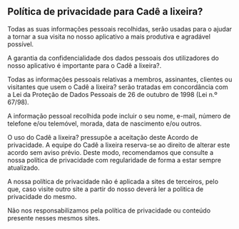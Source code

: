 <h2>Política de privacidade para Cadê a lixeira?</h2><p>Todas as suas informações pessoais recolhidas, serão usadas para o ajudar a tornar a sua visita no nosso aplicativo a mais produtiva e agradável possível.</p><p>A garantia da confidencialidade dos dados pessoais dos utilizadores do nosso aplicativo é importante para o Cadê a lixeira?.</p><p>Todas as informações pessoais relativas a membros, assinantes, clientes ou visitantes que usem o Cadê a lixeira? serão tratadas em concordância com a Lei da Proteção de Dados Pessoais de 26 de outubro de 1998 (Lei n.º 67/98).</p><p>A informação pessoal recolhida pode incluir o seu nome, e-mail, número de telefone e/ou telemóvel, morada, data de nascimento e/ou outros.</p><p>O uso do Cadê a lixeira? pressupõe a aceitação deste Acordo de privacidade. A equipe do Cadê a lixeira reserva-se ao direito de alterar este acordo sem aviso prévio. Deste modo, recomendamos que consulte a nossa política de privacidade com regularidade de forma a estar sempre atualizado.</p> A nossa política de privacidade não é aplicada a sites de terceiros, pelo que, caso visite outro site a partir do nosso deverá ler a politica de privacidade do mesmo.</p><p>Não nos responsabilizamos pela política de privacidade ou conteúdo presente nesses mesmos sites.</p>
